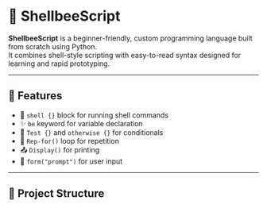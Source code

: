 # 🐚 ShellbeeScript

**ShellbeeScript** is a beginner-friendly, custom programming language built from scratch using Python.  
It combines shell-style scripting with easy-to-read syntax designed for learning and rapid prototyping.

---

## 🚀 Features

- 🐝 `shell {}` block for running shell commands  
- ✨ `be` keyword for variable declaration  
- 🧪 `Test {}` and `otherwise {}` for conditionals  
- 🔁 `Rep-for()` loop for repetition  
- 📤 `Display()` for printing  
- 📝 `form("prompt")` for user input

---

## 📁 Project Structure

